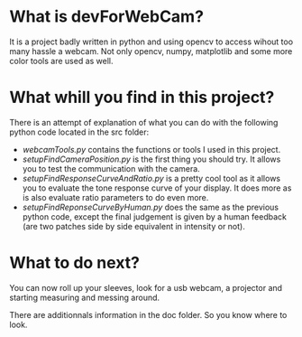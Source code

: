 # What is devForWebCam?

It is a project badly written in python and using opencv to access wihout too many hassle a webcam. Not only opencv, numpy, matplotlib and some more color tools are used as well.

# What whill you find in this project?

There is an attempt of explanation of what you can do with the following python code located in the src folder:

* *webcamTools.py* contains the functions or tools I used in this project.
* *setupFindCameraPosition.py* is the first thing you should try. It allows you to test the communication with the camera. 
* *setupFindResponseCurveAndRatio.py* is a pretty cool tool as it allows you to evaluate the tone response curve of your display. It does more as is also evaluate ratio parameters to do even more.
* *setupFindReponseCurveByHuman.py* does the same as the previous python code, except the final judgement is given by a human feedback (are two patches side by side equivalent in intensity or not).

# What to do next?

You can now roll up your sleeves, look for a usb webcam, a projector and starting measuring and messing around.

There are additionnals information in the doc folder. So you know where to look.


